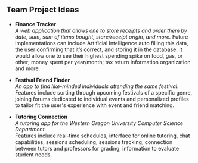 ## **Team Project Ideas**   

- **Finance Tracker**   
*A web application that allows one to store receipts and order them by date, sum, sum of items bought, store/receipt origin, and more.* 
Future implementations can include Artificial Intelligence auto filling this data, the user confirming that it’s correct, 
and storing it in the database. It would allow one to see their highest spending spike on food, gas, or other; money spent per year/month; 
tax return information organization and more.

- **Festival Friend Finder**    
*An app to find like-minded individuals attending the same festival*.   
Features include sorting through upcoming festivals of a specific genre, joining forums dedicated to individual events and 
personalized profiles to tailor fit the user's experience with event and friend matching.

- **Tutoring Connection**   
*A tutoring app for the Western Oregon University Computer Science Department*.  
Features include real-time schedules, interface for online tutoring, chat capabilities, sessions scheduling, 
sessions tracking, connection between tutors and professors for grading, information to evaluate student needs. 